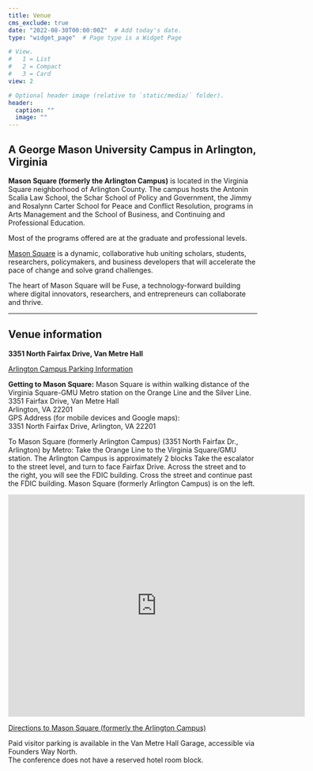 ```yaml
---
title: Venue
cms_exclude: true
date: "2022-08-30T00:00:00Z"  # Add today's date.
type: "widget_page"  # Page type is a Widget Page

# View.
#   1 = List
#   2 = Compact
#   3 = Card
view: 2

# Optional header image (relative to `static/media/` folder).
header:
  caption: ""
  image: ""
---
```


## A George Mason University Campus in Arlington, Virginia

**Mason Square (formerly the Arlington Campus)** is located in the Virginia Square neighborhood of Arlington County. The campus hosts the Antonin Scalia Law School, the Schar School of Policy and Government, the Jimmy and Rosalynn Carter School for Peace and Conflict Resolution, programs in Arts Management and the School of Business, and Continuing and Professional Education.

Most of the programs offered are at the graduate and professional levels.

[Mason Square](https://masonsquare.gmu.edu/) is a dynamic, collaborative hub uniting scholars, students, researchers, policymakers, and business developers that will accelerate the pace of change and solve grand challenges.

The heart of Mason Square will be Fuse, a technology-forward building where digital innovators, researchers, and entrepreneurs can collaborate and thrive.

- - -

## Venue information

**3351 North Fairfax Drive, Van Metre Hall**

[Arlington Campus Parking Information](http://parking.gmu.edu/arlingtoncampusparking.html)

**Getting to Mason Square:**
Mason Square is within walking distance of the Virginia Square-GMU Metro station on the Orange Line and the Silver Line.\
3351 Fairfax Drive, Van Metre Hall\
Arlington, VA 22201\
GPS Address (for mobile devices and Google maps): \
3351 North Fairfax Drive, Arlington, VA 22201

To Mason Square (formerly Arlington Campus) (3351 North Fairfax Dr., Arlington) by Metro: 
Take the Orange Line to the Virginia Square/GMU station. The Arlington Campus is approximately 2 blocks Take the escalator to the street level, and turn to face Fairfax Drive. Across the street and to the right, you will see the FDIC building. Cross the street and continue past the FDIC building. Mason Square (formerly Arlington Campus) is on the left.

<iframe src="https://www.google.com/maps/embed?pb=!1m18!1m12!1m3!1d3105.697529407351!2d-77.10323648479125!3d38.885161579572554!2m3!1f0!2f0!3f0!3m2!1i1024!2i768!4f13.1!3m3!1m2!1s0x89b7b6828b5be0d7%3A0xc90a1e6e91b89ed5!2sVan%20Metre%20Hall%2C%20George%20Mason%20University!5e0!3m2!1ssr!2srs!4v1661888612457!5m2!1ssr!2srs" width="600" height="450" style="border:0;" allowfullscreen="" loading="lazy" referrerpolicy="no-referrer-when-downgrade"></iframe>

[Directions to Mason Square (formerly the Arlington Campus)](https://info.gmu.edu/campus-maps-and-directions/mason-square-directions/)

Paid visitor parking is available in the Van Metre Hall Garage, accessible via Founders Way North. \
The conference does not have a reserved hotel room block.
